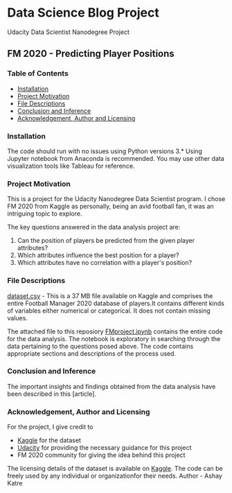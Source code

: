 # Data Science Blog Project
Udacity Data Scientist Nanodegree Project 

## FM 2020 -  Predicting Player Positions

### Table of Contents

   + [Installation](#installation)
   + [Project Motivation](#project-motivation)
   + [File Descriptions](#file-descriptions)
   + [Conclusion and Inference](#conclusion-and-inference)
   + [Acknowledgement, Author and Licensing](#acknowledgement--author-and-licensing)

### Installation
The code should run with no issues using Python versions 3.* Using Jupyter notebook from Anaconda is recommended. You may use other data visualization tools like Tableau for reference.

### Project Motivation
This is a project for the Udacity Nanodegree Data Scientist program. I chose FM 2020 from Kaggle as personally, being an avid football fan, it was an intriguing topic to explore. 

The key questions answered in the data analysis project are: 

1. Can the position of players be predicted from the given player attributes?
2. Which attributes influence the best position for a player?
3. Which attributes have no correlation with a player's position?


### File Descriptions
[dataset.csv](https://www.kaggle.com/ajinkyablaze/football-manager-data/download) - This is a 37 MB file available on Kaggle and comprises the entire Football Manager 2020 database of players.It contains different kinds of variables either numerical or categorical. It does not contain missing values.

The attached file to this reposiory [FMproject.ipynb](https://github.com/asxd-10/asxdDataScience/blob/master/FMproject.ipynb) contains the entire code for the data analysis. The notebook is exploratory in searching through the data pertaining to the questions posed above. The code contains appropriate sections and descriptions of the process used.

### Conclusion and Inference
The important insights and findings obtained from the data analysis have been described in this [article].

### Acknowledgement, Author and Licensing
For the project, I give credit to 
* [Kaggle](https://www.kaggle.com/) for the dataset
* [Udacity](https://classroom.udacity.com/) for providing the necessary guidance for this project
* FM 2020 community for giving the idea behind this project

The licensing details of the dataset is available on [Kaggle](https://www.kaggle.com/). The code can be freely used by any individual or organizationfor their needs.
Author - Ashay Katre
